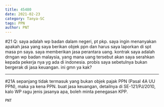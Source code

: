 ```yaml
---
title: 45480
date: 2021-02-23
category: Tanya-SC
tags: PPN
author: PNT
---
```


#21 Q: saya adalah wp badan dalam negeri, pt pkp. saya ingin menanyakan apakah jasa yang saya berikan objek ppn dan harus saya laporkan di spt masa pn saya. saya memberikan jasa perantara uang. kontrak saya adalah drngan wp badan malaysia, yang mana uang tersebut akan saya serahkan kepada pekerja nya yg ada di indonesia. probis saya sebetulnya bukan bergerak di jasa keuangan. ini gmn ya kak?

---

#21A sepanjang tidak termasuk yang bukan objek pajak PPN (Pasal 4A UU PPN), maka ya kena PPN. buat jasa keuangan, detailnya di SE-121/PJ/2010, kalo WP ragu jenis jasanya apa, boleh minta penegasan KPP.

`PNT`
